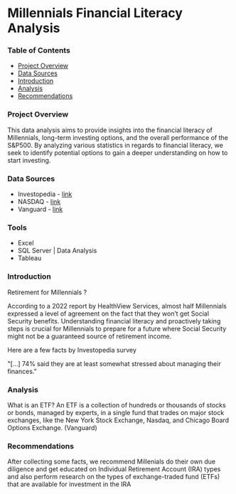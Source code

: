 # Millennials Financial Literacy Analysis

### Table of Contents
- [Project Overview](#project-overview)
- [Data Sources](#data-sources)
- [Introduction](#introduction)
- [Analysis](#analysis)
- [Recommendations](#recommendations)

### Project Overview
This data analysis aims to provide insights into the financial literacy of Millennials, long-term investing options, and the overall performance of the S&P500. By analyzing various statistics in regards to financial literacy, we seek to identify potential options to gain a deeper understanding on how to start investing.

### Data Sources
- Investopedia - [link](https://www.investopedia.com/millennials-are-financially-confident-but-stressed-5224413#:~:text=No%20fewer%20than%2061%25%20of,stressed%20about%20managing%20their%20finances.)
- NASDAQ - [link](https://www.nasdaq.com/articles/social-security-benefits:-the-impact-of-delayed-retirement-on-millennials)
- Vanguard - [link](https://investor.vanguard.com/investment-products/etfs)

### Tools
- Excel
- SQL Server | Data Analysis
- Tableau

### Introduction

Retirement for Millennials ?

According to a 2022 report by HealthView Services, almost half Millennials expressed a level of agreement on the fact that they won’t get Social Security benefits. Understanding financial literacy and proactively taking steps is crucial for Millennials to prepare for a future where Social Security might not be a guaranteed source of retirement income.

Here are a few facts by Investopedia survey

"[...] 74% said they are at least somewhat stressed about managing their finances."

### Analysis
What is an ETF?
An ETF is a collection of hundreds or thousands of stocks or bonds, managed by experts, in a single fund that trades on major stock exchanges, like the New York Stock Exchange, Nasdaq, and Chicago Board Options Exchange. (Vanguard)

### Recommendations
After collecting some facts, we recommend Millenials do their own due diligence and get educated on Individual Retirement Account (IRA) types and also perform research on the types of exchange-traded fund (ETFs) that are available for investment in the IRA
